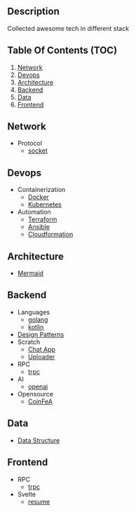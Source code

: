 ## Description

Collected awesome tech in different stack

## Table Of Contents (TOC)

1. [Network](#network)
2. [Devops](#devops)
3. [Architecture](#architecture)
4. [Backend](#backend)
5. [Data](#data)
6. [Frontend](#frontend)

## Network

- Protocol
  - [socket](network/socket)

## Devops

- Containerization
  - [Docker](devops/docker)
  - [Kubernetes](devops/k8s)
- Automation
  - [Terraform](devops/terraform)
  - [Ansible](devops/ansible)
  - [Cloudformation](devops/cloudformation)

## Architecture

- [Mermaid](architecture/mermaid)

## Backend

- Languages
  - [golang](backend/languages/golang)
  - [kotlin](backend/languages/kotlin)
- [Design Patterns](backend/design-patterns)
- Scratch
  - [Chat App](backend/scratch/chat-app)
  - [Uploader](backend/scratch/uploader)
- RPC
  - [trpc](backend/trpc)
- AI
  - [openai](backend/openai)
- Opensource
  - [CoinFeA](backend/opensource/coinfea)

## Data
- [Data Structure](data/ds)

## Frontend

- RPC
  - [trpc](frontend/trpc)
- Svelte
  - [resume](frontend/svetle-kit-resume)
